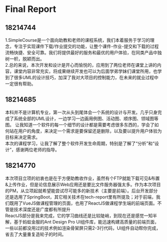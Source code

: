 # Final Report

## 18214744
1.SimpleCourse是一个面向助教和老师的课程系统，我们本着服务于学习的理念，专注于实现课件下载/作业提交的功能，让整个课件-作业-提交和下载的过程流畅快捷、安全可靠。我们将提供最好的服务和最优的用户体验，在同类产品中独树一帜，脱颖而出。<br/>
2.总的来说，本次开发和设计是开心而愉悦的，应用到了两位老师在课堂上讲的内容，课堂内容非常充实，将成果继续开发也可以为后面学弟学妹们课堂所用，也学到了很多UML的设计技巧，加深了我对大项目的控制能力，在未来的就业过程中一定很有帮助。<br/>

## 18214685
本科并不是计算机专业，第一次从头到尾体会一个系统的设计与开发。几乎只身完成了系统全部的UML设计，一边学习一边画用例图、活动图、顺序图、领域图等图。
让我知道一个软件的每一个细节的设计都是需要考虑很多东西的，学会了如何站在用户的角度，来决定一个需求是要保留还是删除，以及要以提升用户体验为目标来决定需求。<br/>
本次的课程学习，让我了解了整个软件开发生命周期，特别是了解了“分析”和“设计”，感谢两位老师的指导。

## 18214770
本次项目立项的初衷也是在于方便助教收作业，虽然有个FTP就能下载可见&布置&上传作业，但是论信息展示Web应用还是要比文件服务器强太多。作为本次项目的PM，从立项起就希望能尝试尽可能多的新技术（主要是前端）。后台开发部分还是选用了SpringBoot，其它相关技术在tech-report里有所提及；对于前端，我们既用了VueJS做课程管理的页面，也用了ReactJS做课程学生端的前端页面。不管是技术深度还是广度都有所提升<br/>
ReactJS部分是我来完成，它的学习曲线还是比较陡峭，到现在还是感觉一知半解，基于蚂蚁金服的Ant Design Pro UI组件库，能迅速构建高质量的前端页面，一些以前都没用过的技术例如渲染骨架屏只需2-3行代码，UI组件自动帮你完成，省去了大量重复造轮子的时间。
